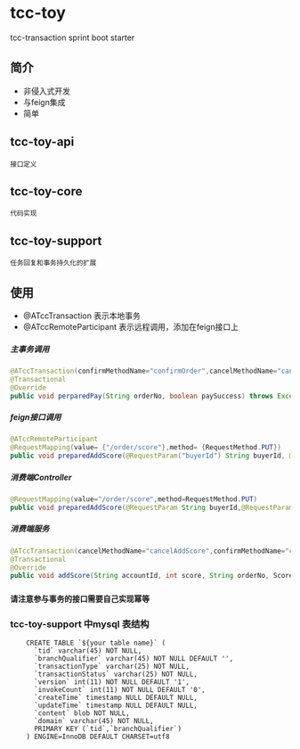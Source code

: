 # tcc-toy
tcc-transaction sprint boot starter 

## 简介
* 非侵入式开发
* 与feign集成
* 简单

## tcc-toy-api
	接口定义
## tcc-toy-core
	代码实现
## tcc-toy-support
	任务回复和事务持久化的扩展
## 使用
* @ATccTransaction  表示本地事务
* @ATccRemoteParticipant 表示远程调用，添加在feign接口上

##### 主事务调用
~~~ java    
@ATccTransaction(confirmMethodName="confirmOrder",cancelMethodName="cancelOrder")
@Transactional
@Override
public void perparedPay(String orderNo, boolean paySuccess) throws Exception{}
~~~
##### feign接口调用
~~~ java
@ATccRemoteParticipant
@RequestMapping(value= {"/order/score"},method= {RequestMethod.PUT})
public void preparedAddScore(@RequestParam("buyerId") String buyerId, @RequestParam("totalPrice") int totalPrice, @RequestParam("orderNo") String orderNo);
~~~
##### 消费端Controller
~~~ java
@RequestMapping(value="/order/score",method=RequestMethod.PUT)
public void preparedAddScore(@RequestParam String buyerId,@RequestParam int totalPrice,@RequestParam String orderNo) throws Exception{}
~~~
##### 消费端服务
~~~ java
@ATccTransaction(cancelMethodName="cancelAddScore",confirmMethodName="confirmAddScore")
@Transactional
@Override
public void addScore(String accountId, int score, String orderNo, ScoreSource orderPayment) throws Exception{}
~~~

### `请注意参与事务的接口需要自己实现幂等`

	
### tcc-toy-support 中mysql 表结构
		CREATE TABLE `${your table name}` (
		  `tid` varchar(45) NOT NULL,
		  `branchQualifier` varchar(45) NOT NULL DEFAULT '',
		  `transactionType` varchar(25) NOT NULL,
		  `transactionStatus` varchar(25) NOT NULL,
		  `version` int(11) NOT NULL DEFAULT '1',
		  `invokeCount` int(11) NOT NULL DEFAULT '0',
		  `createTime` timestamp NULL DEFAULT NULL,
		  `updateTime` timestamp NULL DEFAULT NULL,
		  `content` blob NOT NULL,
		  `domain` varchar(45) NOT NULL,
		  PRIMARY KEY (`tid`,`branchQualifier`)
		) ENGINE=InnoDB DEFAULT CHARSET=utf8